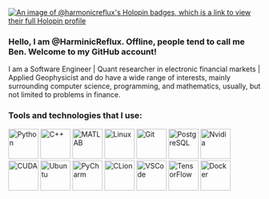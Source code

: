 [![An image of @harmonicreflux's Holopin badges, which is a link to view their full Holopin profile](https://holopin.me/harmonicreflux)](https://holopin.io/@harmonicreflux)

### Hello, I am @HarminicReflux. Offline, people tend to call me Ben. Welcome to my GitHub account!
I am a Software Engineer | Quant researcher in electronic financial markets | Applied Geophysicist
and do have a wide range of interests, mainly surrounding computer science, programming, and mathematics, usually, but not limited to problems in finance.

### Tools and technologies that I use:

<p align="left">
  <!-- Programming languages and tools -->
  <img src="https://cdn.jsdelivr.net/gh/devicons/devicon/icons/python/python-original.svg" alt="Python" width="60" height="60"/>
  <img src="https://cdn.jsdelivr.net/gh/devicons/devicon/icons/cplusplus/cplusplus-original.svg" alt="C++" width="60" height="60"/>
  <img src="https://cdn.jsdelivr.net/gh/devicons/devicon/icons/matlab/matlab-original.svg" alt="MATLAB" width="60" height="60"/>
  <img src="https://cdn.jsdelivr.net/gh/devicons/devicon/icons/linux/linux-original.svg" alt="Linux" width="60" height="60"/>
  <img src="https://cdn.jsdelivr.net/gh/devicons/devicon/icons/git/git-original.svg" alt="Git" width="60" height="60"/>
  
  <!-- Databases and SQL -->
  <img src="https://cdn.jsdelivr.net/gh/devicons/devicon/icons/postgresql/postgresql-original.svg" alt="PostgreSQL" width="60" height="60"/>

  <!-- Tools and Technologies -->
  <img src="https://upload.wikimedia.org/wikipedia/commons/2/21/NVIDIA_logo.svg" alt="Nvidia" width="60" height="60"/>
  <img src="https://upload.wikimedia.org/wikipedia/commons/9/95/CUDA_logo.svg" alt="CUDA" width="60" height="60"/>
  <img src="https://cdn.jsdelivr.net/gh/devicons/devicon/icons/ubuntu/ubuntu-plain.svg" alt="Ubuntu" width="60" height="60"/>
  <img src="https://cdn.jsdelivr.net/gh/devicons/devicon/icons/pycharm/pycharm-original.svg" alt="PyCharm" width="60" height="60"/>
  <img src="https://cdn.jsdelivr.net/gh/devicons/devicon/icons/clion/clion-original.svg" alt="CLion" width="60" height="60"/>
  <img src="https://cdn.jsdelivr.net/gh/devicons/devicon/icons/vscode/vscode-original.svg" alt="VSCode" width="60" height="60"/>
  <img src="https://cdn.jsdelivr.net/gh/devicons/devicon/icons/tensorflow/tensorflow-original.svg" alt="TensorFlow" width="60" height="60"/>
  <img src="https://cdn.jsdelivr.net/gh/devicons/devicon/icons/docker/docker-original.svg" alt="Docker" width="60" height="60"/>
</p>



<!--
**SaranjeetKaur/SaranjeetKaur** is a ✨ _special_ ✨ repository because its `README.md` (this file) appears on your GitHub profile.

Here are some ideas to get you started:
- 🌱 I’m currently learning ...
- 👯 I’m looking to collaborate on ...
- 🤔 I’m looking for help with ...
- 💬 Ask me about ...
- ⚡ Fun fact: ...
-->

<!--
## Work

- 🌻 Lead & Co-Founder, [RSE Asia Association](https://github.com/rse-asia).
- 🍁 Mentor, [Research Software Camp](https://www.software.ac.uk/research-software-camps) April-June 2023.
- 🍁 Mentor, Open Seeds by [Open Life Science](https://openlifesci.org) (Cohort-7)

## Projects (Open Source and Open Science)

- ✨ Participant in the [Digital Infrastructure Incubator at Code for Science and Society](https://incubator.codeforscience.org/)
- 💮 Technical Writer, Google Season of Docs 2022 (with The R Foundation) on a project to "[Expand and reorganize the R Development Guide](https://github.com/rstats-gsod/gsod2022/wiki/GSOD-2022-Proposal)"
- 🌱 Programming languages that I work with: Julia (also did the Google Summer of Code 2020 with the Turing team of the Julia Language Organization), Python, and R (created the [R Development Guide](https://contributor.r-project.org/rdevguide/))
- ⚡ Mentee & graduate, [Open Life Science Programme Cohort-6 (OLS-6)](https://openlifesci.org/ols-6/projects-participants/) for a project to create the [OLS Community Map](https://github.com/open-life-science/ols_community_map)
- ⚡ Mentee & graduate, [Open Life Science Programme Cohort-4 (OLS-4)](https://openlifesci.org/ols-4/projects-participants/) for a project on "Building the Research Software Engineering (RSE) Association in Asia region"
- 🌟 Mentee, [Pilot Mentoring Programme, Society of Research Software Engineering](https://society-rse.org/events/pilot-mentoring-programme/)
- 🍁 Founding Committee Member, NumFOCUS Project Incubator


## More info

- 💬 [Personal website](https://saranjeetkaur.github.io/About-Me/)
- 📫 How to reach me: kaur.saranjeet3@gmail.com
- 😄 Pronouns: she/her

-->
